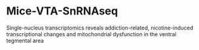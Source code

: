 # Mice-VTA-SnRNAseq
Single-nucleus transcriptomics reveals addiction-related, nicotine-induced transcriptional changes and mitochondrial dysfunction in the ventral tegmental area

